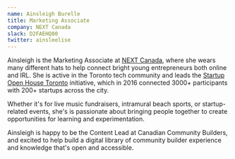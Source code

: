 ```yaml
---
name: Ainsleigh Burelle
title: Marketing Associate
company: NEXT Canada
slack: D2FAEHQ00
twitter: ainsleelise
---
```


Ainsleigh is the Marketing Associate at [NEXT Canada](http://www.nextcanada.com/), where she wears many different hats to help connect bright young entrepreneurs both online and IRL. She is active in the Toronto tech community and leads the [Startup Open House Toronto](https://www.startupopenhouse.com/) initiative, which in 2016 connected 3000+ participants with 200+ startups across the city.

Whether it's for live music fundraisers, intramural beach sports, or startup-related events,  she's is passionate about bringing people together to create opportunities for learning and experimentation.

Ainsleigh is happy to be the Content Lead at Canadian Community Builders, and excited to help build a digital library of community builder experience and knowledge that's open and accessible.

